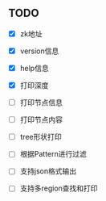 ## TODO
- [x] zk地址
- [x] version信息
- [x] help信息
- [x] 打印深度
- [ ] 打印节点信息
- [ ] 打印节点内容
- [ ] tree形状打印
- [ ] 根据Pattern进行过滤
- [ ] 支持json格式输出
- [ ] 支持多region查找和打印

